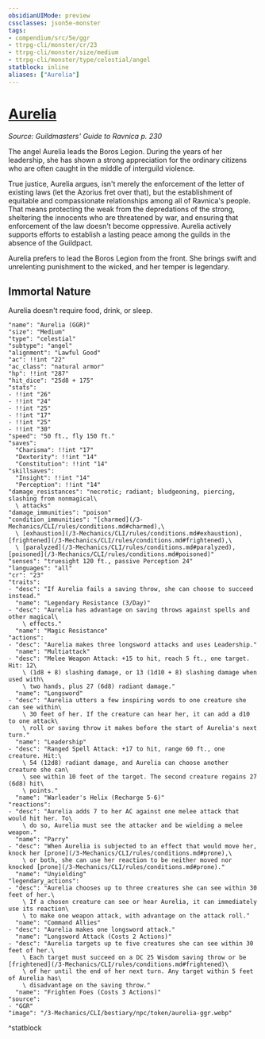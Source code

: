 ```yaml
---
obsidianUIMode: preview
cssclasses: json5e-monster
tags:
- compendium/src/5e/ggr
- ttrpg-cli/monster/cr/23
- ttrpg-cli/monster/size/medium
- ttrpg-cli/monster/type/celestial/angel
statblock: inline
aliases: ["Aurelia"]
---
```

# [Aurelia](3-Mechanics\CLI\bestiary\npc/aurelia-ggr.md)
*Source: Guildmasters' Guide to Ravnica p. 230*  

The angel Aurelia leads the Boros Legion. During the years of her leadership, she has shown a strong appreciation for the ordinary citizens who are often caught in the middle of interguild violence.

True justice, Aurelia argues, isn't merely the enforcement of the letter of existing laws (let the Azorius fret over that), but the establishment of equitable and compassionate relationships among all of Ravnica's people. That means protecting the weak from the depredations of the strong, sheltering the innocents who are threatened by war, and ensuring that enforcement of the law doesn't become oppressive. Aurelia actively supports efforts to establish a lasting peace among the guilds in the absence of the Guildpact.

Aurelia prefers to lead the Boros Legion from the front. She brings swift and unrelenting punishment to the wicked, and her temper is legendary.

## Immortal Nature

Aurelia doesn't require food, drink, or sleep.

```statblock
"name": "Aurelia (GGR)"
"size": "Medium"
"type": "celestial"
"subtype": "angel"
"alignment": "Lawful Good"
"ac": !!int "22"
"ac_class": "natural armor"
"hp": !!int "287"
"hit_dice": "25d8 + 175"
"stats":
- !!int "26"
- !!int "24"
- !!int "25"
- !!int "17"
- !!int "25"
- !!int "30"
"speed": "50 ft., fly 150 ft."
"saves":
  "Charisma": !!int "17"
  "Dexterity": !!int "14"
  "Constitution": !!int "14"
"skillsaves":
  "Insight": !!int "14"
  "Perception": !!int "14"
"damage_resistances": "necrotic; radiant; bludgeoning, piercing, slashing from nonmagical\
  \ attacks"
"damage_immunities": "poison"
"condition_immunities": "[charmed](/3-Mechanics/CLI/rules/conditions.md#charmed),\
  \ [exhaustion](/3-Mechanics/CLI/rules/conditions.md#exhaustion), [frightened](/3-Mechanics/CLI/rules/conditions.md#frightened),\
  \ [paralyzed](/3-Mechanics/CLI/rules/conditions.md#paralyzed), [poisoned](/3-Mechanics/CLI/rules/conditions.md#poisoned)"
"senses": "truesight 120 ft., passive Perception 24"
"languages": "all"
"cr": "23"
"traits":
- "desc": "If Aurelia fails a saving throw, she can choose to succeed instead."
  "name": "Legendary Resistance (3/Day)"
- "desc": "Aurelia has advantage on saving throws against spells and other magical\
    \ effects."
  "name": "Magic Resistance"
"actions":
- "desc": "Aurelia makes three longsword attacks and uses Leadership."
  "name": "Multiattack"
- "desc": "Melee Weapon Attack: +15 to hit, reach 5 ft., one target. Hit: 12\
    \ (1d8 + 8) slashing damage, or 13 (1d10 + 8) slashing damage when used with\
    \ two hands, plus 27 (6d8) radiant damage."
  "name": "Longsword"
- "desc": "Aurelia utters a few inspiring words to one creature she can see within\
    \ 30 feet of her. If the creature can hear her, it can add a d10 to one attack\
    \ roll or saving throw it makes before the start of Aurelia's next turn."
  "name": "Leadership"
- "desc": "Ranged Spell Attack: +17 to hit, range 60 ft., one creature. Hit:\
    \ 54 (12d8) radiant damage, and Aurelia can choose another creature she can\
    \ see within 10 feet of the target. The second creature regains 27 (6d8) hit\
    \ points."
  "name": "Warleader's Helix (Recharge 5-6)"
"reactions":
- "desc": "Aurelia adds 7 to her AC against one melee attack that would hit her. To\
    \ do so, Aurelia must see the attacker and be wielding a melee weapon."
  "name": "Parry"
- "desc": "When Aurelia is subjected to an effect that would move her, knock her [prone](/3-Mechanics/CLI/rules/conditions.md#prone),\
    \ or both, she can use her reaction to be neither moved nor knocked [prone](/3-Mechanics/CLI/rules/conditions.md#prone)."
  "name": "Unyielding"
"legendary_actions":
- "desc": "Aurelia chooses up to three creatures she can see within 30 feet of her.\
    \ If a chosen creature can see or hear Aurelia, it can immediately use its reaction\
    \ to make one weapon attack, with advantage on the attack roll."
  "name": "Command Allies"
- "desc": "Aurelia makes one longsword attack."
  "name": "Longsword Attack (Costs 2 Actions)"
- "desc": "Aurelia targets up to five creatures she can see within 30 feet of her.\
    \ Each target must succeed on a DC 25 Wisdom saving throw or be [frightened](/3-Mechanics/CLI/rules/conditions.md#frightened)\
    \ of her until the end of her next turn. Any target within 5 feet of Aurelia has\
    \ disadvantage on the saving throw."
  "name": "Frighten Foes (Costs 3 Actions)"
"source":
- "GGR"
"image": "/3-Mechanics/CLI/bestiary/npc/token/aurelia-ggr.webp"
```
^statblock